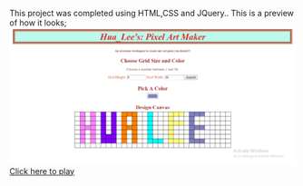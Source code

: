 This project was completed using HTML,CSS and JQuery..
This is a preview of how it looks;
![alt text](HUA_LEE.PNG "Preview")
[Click here to play](https://judithcodes.github.io/Pixelartmaker/)
